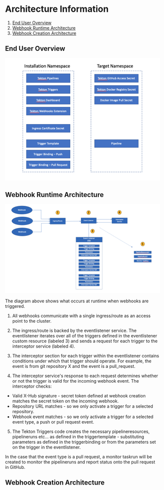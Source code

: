 # Architecture Information

1. [End User Overview](#end-user-overview)
2. [Webhook Runtime Architecture](#webhook-runtime-architecture)
2. [Webhook Creation Architecture](#webhook-creation-architecture)

## End User Overview

![User Setup Diagram](./images/setup.png?raw=true "Diagram showing initial user setup")

## Webhook Runtime Architecture

![Architecture Diagram](./images/architecture.png?raw=true "Diagram showing overall runtime architecture of the webhooks extension")

The diagram above shows what occurs at runtime when webhooks are triggered.

1) All webhooks communicate with a single ingress/route as an access point to the cluster.

2) The ingress/route is backed by the eventlistener service.  The eventlistener iterates over all of the triggers defined in the eventlistener custom resource (labeled 3) and sends a request for each trigger to the interceptor service (labeled 4).

3) The interceptor section for each trigger within the eventlistener contains conditions under which that trigger should operate.  For example, the event is from git repository X and the event is a pull_request.

4) The interceptor service's response to each request determines whether or not the trigger is valid for the incoming webhook event.  The interceptor checks:

 - Valid X-Hub signature - secret token defined at webhook creation matches the secret token on the incoming webhook.
 - Repository URL matches - so we only activate a trigger for a selected repository.
 - Webhook event matches - so we only activate a trigger for a selected event type, a push or pull request event.

5) The Tekton Triggers code creates the necessary pipelineresources, pipelineruns etc... as defined in the triggertemplate - substituting parameters as defined in the triggerbinding or from the parameters set on the trigger in the eventlistener.

In the case that the event type is a pull request, a monitor taskrun will be created to monitor the pipelineruns and report status onto the pull request in GitHub.


## Webhook Creation Architecture
